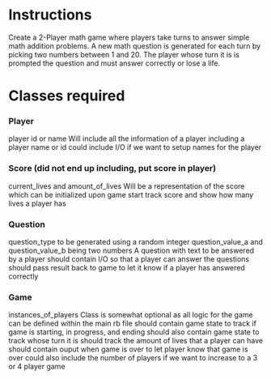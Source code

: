 # Instructions
Create a 2-Player math game where players take turns to answer 
simple math addition problems. A new math question is generated 
for each turn by picking two numbers between 1 and 20. 
The player whose turn it is is prompted the question and 
must answer correctly or lose a life.

# Classes required
### Player
  player id or name
  Will include all the information of a player including a player name or id
  could include I/O if we want to setup names for the player
### Score (did not end up including, put score in player)
  current_lives and amount_of_lives
  Will be a representation of the score which can be initialized upon game start
  track score and show how many lives a player has
### Question
  question_type to be generated using a random integer
  question_value_a and question_value_b being two numbers
  A question with text to be answered by a player
  should contain I/O so that a player can answer the questions
  should pass result back to game to let it know if a player has answered correctly
### Game 
  instances_of_players 
  Class is somewhat optional as all logic for the game can be defined within the main rb file
  should contain game state to track if game is starting, in progress, and ending
  should also contain game state to track whose turn it is
  should track the amount of lives that a player can have
  should contain ouput when game is over to let player know that game is over
  could also include the number of players if we want to increase to a 3 or 4 player game
